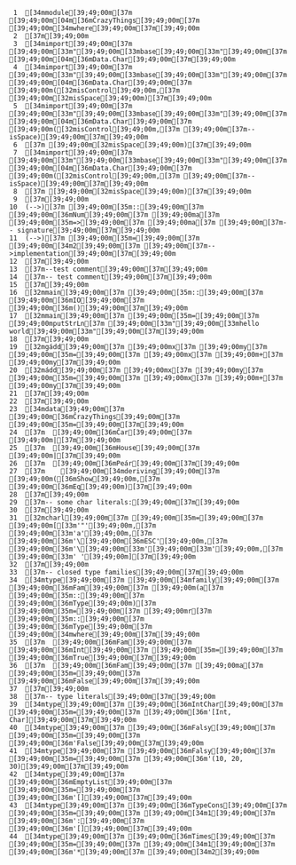      1	[34mmodule[39;49;00m[37m [39;49;00m[04m[36mĈrazyThings[39;49;00m[37m [39;49;00m[34mwhere[39;49;00m[37m[39;49;00m
     2	[37m[39;49;00m
     3	[34mimport[39;49;00m[37m [39;49;00m[33m"[39;49;00m[33mbase[39;49;00m[33m"[39;49;00m[37m [39;49;00m[04m[36mData.Char[39;49;00m[37m[39;49;00m
     4	[34mimport[39;49;00m[37m [39;49;00m[33m"[39;49;00m[33mbase[39;49;00m[33m"[39;49;00m[37m [39;49;00m[04m[36mData.Char[39;49;00m[37m [39;49;00m([32misControl[39;49;00m,[37m [39;49;00m[32misSpace[39;49;00m)[37m[39;49;00m
     5	[34mimport[39;49;00m[37m [39;49;00m[33m"[39;49;00m[33mbase[39;49;00m[33m"[39;49;00m[37m [39;49;00m[04m[36mData.Char[39;49;00m[37m [39;49;00m([32misControl[39;49;00m,[37m [39;49;00m[37m--isSpace)[39;49;00m[37m[39;49;00m
     6	[37m [39;49;00m[32misSpace[39;49;00m)[37m[39;49;00m
     7	[34mimport[39;49;00m[37m [39;49;00m[33m"[39;49;00m[33mbase[39;49;00m[33m"[39;49;00m[37m [39;49;00m[04m[36mData.Char[39;49;00m[37m [39;49;00m([32misControl[39;49;00m,[37m [39;49;00m[37m-- isSpace)[39;49;00m[37m[39;49;00m
     8	[37m [39;49;00m[32misSpace[39;49;00m)[37m[39;49;00m
     9	[37m[39;49;00m
    10	(-->)[37m [39;49;00m[35m::[39;49;00m[37m [39;49;00m[36mNum[39;49;00m[37m [39;49;00ma[37m [39;49;00m[35m=>[39;49;00m[37m [39;49;00ma[37m [39;49;00m[37m-- signature[39;49;00m[37m[39;49;00m
    11	(-->)[37m [39;49;00m[35m=[39;49;00m[37m [39;49;00m[34m2[39;49;00m[37m [39;49;00m[37m-- >implementation[39;49;00m[37m[39;49;00m
    12	[37m[39;49;00m
    13	[37m--test comment[39;49;00m[37m[39;49;00m
    14	[37m-- test comment[39;49;00m[37m[39;49;00m
    15	[37m[39;49;00m
    16	[32mmain[39;49;00m[37m [39;49;00m[35m::[39;49;00m[37m [39;49;00m[36mIO[39;49;00m[37m [39;49;00m[36m()[39;49;00m[37m[39;49;00m
    17	[32mmain[39;49;00m[37m [39;49;00m[35m=[39;49;00m[37m [39;49;00mputStrLn[37m [39;49;00m[33m"[39;49;00m[33mhello world[39;49;00m[33m"[39;49;00m[37m[39;49;00m
    18	[37m[39;49;00m
    19	[32mgádd[39;49;00m[37m [39;49;00mx[37m [39;49;00my[37m [39;49;00m[35m=[39;49;00m[37m [39;49;00mx[37m [39;49;00m+[37m [39;49;00my[37m[39;49;00m
    20	[32mádd[39;49;00m[37m [39;49;00mx[37m [39;49;00my[37m [39;49;00m[35m=[39;49;00m[37m [39;49;00mx[37m [39;49;00m+[37m [39;49;00my[37m[39;49;00m
    21	[37m[39;49;00m
    22	[37m[39;49;00m
    23	[34mdata[39;49;00m[37m [39;49;00m[36mĈrazyThings[39;49;00m[37m [39;49;00m[35m=[39;49;00m[37m[39;49;00m
    24	[37m  [39;49;00m[36mĈar[39;49;00m[37m [39;49;00m|[37m[39;49;00m
    25	[37m  [39;49;00m[36mHouse[39;49;00m[37m [39;49;00m|[37m[39;49;00m
    26	[37m  [39;49;00m[36mPeár[39;49;00m[37m[39;49;00m
    27	[37m    [39;49;00m[34mderiving[39;49;00m[37m [39;49;00m([36mShow[39;49;00m,[37m [39;49;00m[36mEq[39;49;00m)[37m[39;49;00m
    28	[37m[39;49;00m
    29	[37m-- some char literals:[39;49;00m[37m[39;49;00m
    30	[37m[39;49;00m
    31	[32mcharl[39;49;00m[37m [39;49;00m[35m=[39;49;00m[37m [39;49;00m[[33m'"'[39;49;00m,[37m [39;49;00m[33m'a'[39;49;00m,[37m [39;49;00m[36m'\[39;49;00m[36mESC'[39;49;00m,[37m [39;49;00m[36m'\[39;49;00m[33m'[39;49;00m[33m'[39;49;00m,[37m [39;49;00m[33m' '[39;49;00m][37m[39;49;00m
    32	[37m[39;49;00m
    33	[37m-- closed type families[39;49;00m[37m[39;49;00m
    34	[34mtype[39;49;00m[37m [39;49;00m[34mfamily[39;49;00m[37m [39;49;00m[36mFam[39;49;00m[37m [39;49;00m(a[37m [39;49;00m[35m::[39;49;00m[37m [39;49;00m[36mType[39;49;00m)[37m [39;49;00m[35m=[39;49;00m[37m [39;49;00mr[37m [39;49;00m[35m::[39;49;00m[37m [39;49;00m[36mType[39;49;00m[37m [39;49;00m[34mwhere[39;49;00m[37m[39;49;00m
    35	[37m  [39;49;00m[36mFam[39;49;00m[37m [39;49;00m[36mInt[39;49;00m[37m [39;49;00m[35m=[39;49;00m[37m [39;49;00m[36mTrue[39;49;00m[37m[39;49;00m
    36	[37m  [39;49;00m[36mFam[39;49;00m[37m [39;49;00ma[37m [39;49;00m[35m=[39;49;00m[37m [39;49;00m[36mFalse[39;49;00m[37m[39;49;00m
    37	[37m[39;49;00m
    38	[37m-- type literals[39;49;00m[37m[39;49;00m
    39	[34mtype[39;49;00m[37m [39;49;00m[36mIntChar[39;49;00m[37m [39;49;00m[35m=[39;49;00m[37m [39;49;00m[36m'[Int, Char][39;49;00m[37m[39;49;00m
    40	[34mtype[39;49;00m[37m [39;49;00m[36mFalsy[39;49;00m[37m [39;49;00m[35m=[39;49;00m[37m [39;49;00m[36m'False[39;49;00m[37m[39;49;00m
    41	[34mtype[39;49;00m[37m [39;49;00m[36mFalsy[39;49;00m[37m [39;49;00m[35m=[39;49;00m[37m [39;49;00m[36m'(10, 20, 30)[39;49;00m[37m[39;49;00m
    42	[34mtype[39;49;00m[37m [39;49;00m[36mEmptyList[39;49;00m[37m [39;49;00m[35m=[39;49;00m[37m [39;49;00m[36m'[][39;49;00m[37m[39;49;00m
    43	[34mtype[39;49;00m[37m [39;49;00m[36mTypeCons[39;49;00m[37m [39;49;00m[35m=[39;49;00m[37m [39;49;00m[34m1[39;49;00m[37m [39;49;00m[36m':[39;49;00m[37m [39;49;00m[36m'[][39;49;00m[37m[39;49;00m
    44	[34mtype[39;49;00m[37m [39;49;00m[36mTimes[39;49;00m[37m [39;49;00m[35m=[39;49;00m[37m [39;49;00m[34m1[39;49;00m[37m [39;49;00m[36m'*[39;49;00m[37m [39;49;00m[34m2[39;49;00m
